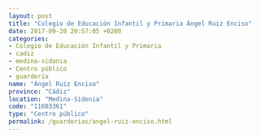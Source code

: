 ```yaml
---
layout: post
title: "Colegio de Educación Infantil y Primaria Ángel Ruiz Enciso"
date: 2017-09-20 20:57:05 +0200
categories:
- Colegio de Educación Infantil y Primaria
- cadiz
- medina-sidonia
- Centro público
- guarderia
name: "Ángel Ruiz Enciso"
province: "Cádiz"
location: "Medina-Sidonia"
code: "11603361"
type: "Centro público"
permalink: /guarderias/angel-ruiz-enciso.html
---
```

